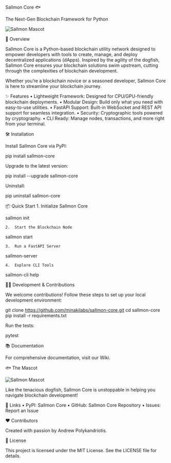 Sallmon Core 🐟

The Next-Gen Blockchain Framework for Python

![Sallmon Mascot](https://github.com/user-attachments/assets/9776bc05-08df-47f0-a122-66e13e5a46e4)

🚀 Overview

Sallmon Core is a Python-based blockchain utility network designed to empower developers with tools to create, manage, and deploy decentralized applications (dApps). Inspired by the agility of the dogfish, Sallmon Core ensures your blockchain solutions swim upstream, cutting through the complexities of blockchain development.

Whether you’re a blockchain novice or a seasoned developer, Sallmon Core is here to streamline your blockchain journey.

✨ Features
	•	Lightweight Framework: Designed for CPU/GPU-friendly blockchain deployments.
	•	Modular Design: Build only what you need with easy-to-use utilities.
	•	FastAPI Support: Built-in WebSocket and REST API support for seamless integration.
	•	Security: Cryptographic tools powered by cryptography.
	•	CLI Ready: Manage nodes, transactions, and more right from your terminal.

🛠 Installation

Install Sallmon Core via PyPI:

pip install sallmon-core

Upgrade to the latest version:

pip install --upgrade sallmon-core

Uninstall:

pip uninstall sallmon-core

📦 Quick Start
	1.	Initialize Sallmon Core

sallmon init


	2.	Start the Blockchain Node

sallmon start


	3.	Run a FastAPI Server

sallmon-server


	4.	Explore CLI Tools

sallmon-cli help

🧑‍💻 Development & Contributions

We welcome contributions! Follow these steps to set up your local development environment:

git clone https://github.com/minakilabs/sallmon-core.git
cd sallmon-core
pip install -r requirements.txt

Run the tests:

pytest

📚 Documentation

For comprehensive documentation, visit our Wiki.

🐟 The Mascot


![Sallmon Mascot](https://github.com/user-attachments/assets/9776bc05-08df-47f0-a122-66e13e5a46e4)


Like the tenacious dogfish, Sallmon Core is unstoppable in helping you navigate blockchain development!

🔗 Links
	•	PyPI: Sallmon Core
	•	GitHub: Sallmon Core Repository
	•	Issues: Report an Issue

❤️ Contributors

Created with passion by Andrew Polykandriotis.

📜 License

This project is licensed under the MIT License. See the LICENSE file for details.
